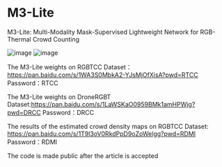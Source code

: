 # M3-Lite

M3-Lite: Multi-Modality Mask-Supervised Lightweight Network for RGB-Thermal Crowd Counting

![image](https://github.com/user-attachments/assets/1d6b116c-455d-40d6-8b5f-d32426fad3f2)
![image](https://github.com/user-attachments/assets/fb31c20f-d9c3-45ad-abcc-344f7b113006)




The M3-Lite weights on RGBTCC Dataset：https://pan.baidu.com/s/1WA3S0MbkA2-YJsMjOfXisA?pwd=RTCC 
Password：RTCC


The M3-Lite weights on DroneRGBT Dataset:https://pan.baidu.com/s/1LaWSKaO0959BMk1amHPWjg?pwd=DRCC 
Password：DRCC

The results of the estimated crowd density maps on RGBTCC Dataset: https://pan.baidu.com/s/1T9l3oV0RkdPpD9oZoWelgg?pwd=RDMI 
Password：RDMI

The code is made public after the article is accepted
